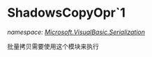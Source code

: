 ﻿# ShadowsCopyOpr`1
_namespace: <a href="#" onClick="load('/docs/Microsoft.VisualBasic.Serialization/index.md')">Microsoft.VisualBasic.Serialization</a>_

批量拷贝需要使用这个模块来执行




